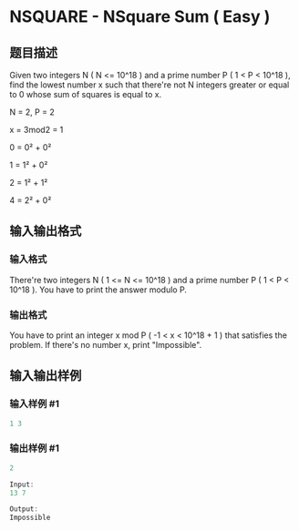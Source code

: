 # NSQUARE - NSquare Sum ( Easy )

## 题目描述

Given two integers N ( N <= 10^18 ) and a prime number P ( 1 < P < 10^18 ), find the lowest number x such that there're not N integers greater or equal to 0 whose sum of squares is equal to x.

N = 2, P = 2

x = 3mod2 = 1

0 = 0² + 0²

1 = 1² + 0²

2 = 1² + 1²

4 = 2² + 0²

## 输入输出格式

### 输入格式

 There're two integers N ( 1 <= N <= 10^18 ) and a prime number P ( 1 < P < 10^18 ). You have to print the answer modulo P.

### 输出格式

 You have to print an integer x mod P ( -1 < x < 10^18 + 1 ) that satisfies the problem. If there's no number x, print "Impossible".

## 输入输出样例

### 输入样例 #1

```cpp
1 3
```


### 输出样例 #1

```cpp
2

Input:
13 7

Output:
Impossible
```


